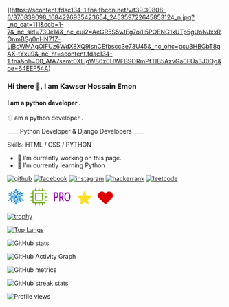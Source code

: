 ](https://scontent.fdac134-1.fna.fbcdn.net/v/t39.30808-6/370839098_1684226935423654_245359722645853124_n.jpg?_nc_cat=111&ccb=1-7&_nc_sid=730e14&_nc_eui2=AeGR5S5vJEg7oi1l5POENG1xUTp5gUoNJxxROnmBSg0nHN71Z-LjBoWMAgOIFUz6WdX8XQ9IsnCEfbscc3e73U45&_nc_ohc=pcu3HBGbT8gAX-tYxu9&_nc_ht=scontent.fdac134-1.fna&oh=00_AfA7semt0XLlgW86z0UWFBSORmPfTIB5AzvGa0FUa3J0Og&oe=64EEF54A)

### Hi there 👋, I am Kawser Hossain Emon
#### I am a python developer .
![I am a python developer .


____ Python Developer & Django Developers ____

Skills:  HTML / CSS / PYTHON

- 🔭 I’m currently working on this page. 
- 🌱 I’m currently learning Python 


[<img src='https://cdn.jsdelivr.net/npm/simple-icons@3.0.1/icons/github.svg' alt='github' height='40'>](https://github.com/kawserhossainemon)  [<img src='https://cdn.jsdelivr.net/npm/simple-icons@3.0.1/icons/facebook.svg' alt='facebook' height='40'>](https://www.facebook.com/princekawseremon)  [<img src='https://cdn.jsdelivr.net/npm/simple-icons@3.0.1/icons/instagram.svg' alt='instagram' height='40'>](https://www.instagram.com/kawserhossainemon/)  [<img src='https://cdn.jsdelivr.net/npm/simple-icons@3.0.1/icons/hackerrank.svg' alt='hackerrank' height='40'>](https://www.hackerrank.com/kawserhossainem1)  [<img src='https://cdn.jsdelivr.net/npm/simple-icons@3.0.1/icons/leetcode.svg' alt='leetcode' height='40'>](https://leetcode.com/kawserhossainemon/)  

<a href='https://archiveprogram.github.com/'><img src='https://raw.githubusercontent.com/acervenky/animated-github-badges/master/assets/acbadge.gif' width='40' height='40'></a> <a href='https://docs.github.com/en/developers'><img src='https://raw.githubusercontent.com/acervenky/animated-github-badges/master/assets/devbadge.gif' width='40' height='40'></a> <a href='https://github.com/pricing'><img src='https://raw.githubusercontent.com/acervenky/animated-github-badges/master/assets/pro.gif' width='40' height='40'></a> <a href='https://stars.github.com/'><img src='https://raw.githubusercontent.com/acervenky/animated-github-badges/master/assets/starbadge.gif' width='35' height='35'></a> <a href='https://docs.github.com/en/github/supporting-the-open-source-community-with-github-sponsors'><img src='https://raw.githubusercontent.com/acervenky/animated-github-badges/master/assets/sponsorbadge.gif' width='35' height='35'></a> 

[![trophy](https://github-profile-trophy.vercel.app/?username=kawserhossainemon)](https://github.com/ryo-ma/github-profile-trophy)

[![Top Langs](https://github-readme-stats.vercel.app/api/top-langs/?username=kawserhossainemon)](https://github.com/anuraghazra/github-readme-stats)

![GitHub stats](https://github-readme-stats.vercel.app/api?username=kawserhossainemon&show_icons=true&count_private=true)  

![GitHub Activity Graph](https://activity-graph.herokuapp.com/graph?username=kawserhossainemon)  

![GitHub metrics](https://metrics.lecoq.io/kawserhossainemon)  

![GitHub streak stats](https://streak-stats.demolab.com/?user=kawserhossainemon)  

![Profile views](https://gpvc.arturio.dev/kawserhossainemon)  
